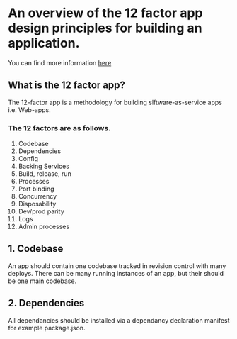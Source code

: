 
# An overview of the 12 factor app design principles for building an application.

You can find more information [here](https://12factor.net/)

## What is the 12 factor app?

The 12-factor app is a methodology for building slftware-as-service apps i.e. Web-apps.

### The 12 factors are as follows.

1. Codebase
2. Dependencies
3. Config
4. Backing Services
5. Build, release, run
6. Processes
7. Port binding
8. Concurrency
9. Disposability
10. Dev/prod parity
11. Logs
12. Admin processes

## 1. Codebase

An app should contain one codebase tracked in revision control with many deploys.
There can be many running instances of an app, but their should be one main codebase.

## 2. Dependencies
All dependancies should be installed via a dependancy declaration manifest for example package.json.